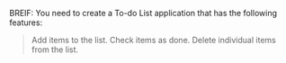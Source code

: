 BREIF:
You need to create a To-do List application that has the following features:

>Add items to the list.
>Check items as done.
>Delete individual items from the list.